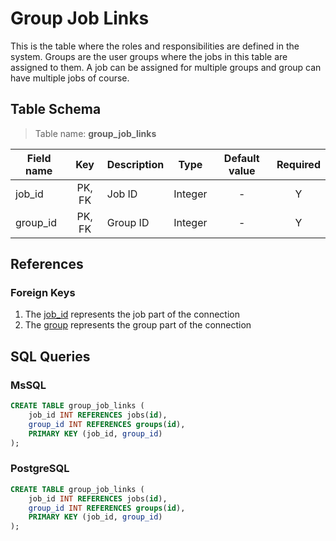 # Group Job Links

This is the table where the roles and responsibilities are defined in the
system. Groups are the user groups where the jobs in this table are assigned to
them. A job can be assigned for multiple groups and group can have multiple jobs
of course.

## Table Schema

> Table name: **group_job_links**

| Field name |  Key   | Description | Type    | Default value | Required |
|------------|:------:|-------------|---------|:-------------:|:--------:|
| job_id     | PK, FK | Job ID      | Integer |       -       |    Y     |
| group_id   | PK, FK | Group ID    | Integer |       -       |    Y     |

## References

### Foreign Keys

1. The [job_id](TableJobs.md) represents the job part of the connection
2. The [group](TableGroups.md) represents the group part of the connection

## SQL Queries

### MsSQL

```SQL
CREATE TABLE group_job_links (
    job_id INT REFERENCES jobs(id),
    group_id INT REFERENCES groups(id),
    PRIMARY KEY (job_id, group_id)
);
```

### PostgreSQL

```SQL
CREATE TABLE group_job_links (
    job_id INT REFERENCES jobs(id),
    group_id INT REFERENCES groups(id),
    PRIMARY KEY (job_id, group_id)
);
```